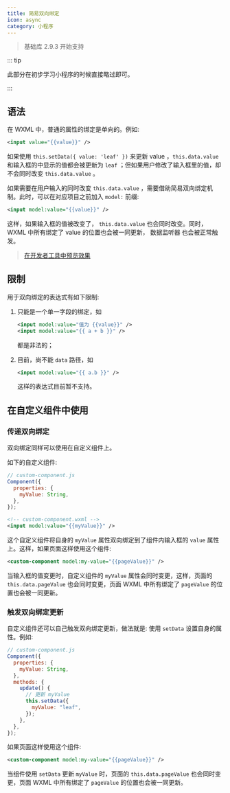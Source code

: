 ```yaml
---
title: 简易双向绑定
icon: async
category: 小程序
---
```


> 基础库 2.9.3 开始支持

::: tip

此部分在初步学习小程序的时候直接略过即可。

:::

## 语法

在 WXML 中，普通的属性的绑定是单向的。例如:

```xml
<input value="{{value}}" />
```

如果使用 `this.setData({ value: 'leaf' })` 来更新 value ，`this.data.value` 和输入框的中显示的值都会被更新为 `leaf` ；但如果用户修改了输入框里的值，却不会同时改变 `this.data.value` 。

如果需要在用户输入的同时改变 `this.data.value` ，需要借助简易双向绑定机制。此时，可以在对应项目之前加入 `model:` 前缀:

```xml
<input model:value="{{value}}" />
```

这样，如果输入框的值被改变了， `this.data.value` 也会同时改变。同时， WXML 中所有绑定了 value 的位置也会被一同更新， 数据监听器 也会被正常触发。

> [在开发者工具中预览效果](https://developers.weixin.qq.com/s/8jXvobmV7vcj)

## 限制

用于双向绑定的表达式有如下限制:

1. 只能是一个单一字段的绑定，如

   ```xml
   <input model:value="值为 {{value}}" />
   <input model:value="{{ a + b }}" />
   ```

   都是非法的；

1. 目前，尚不能 `data` 路径，如

   ```xml
   <input model:value="{{ a.b }}" />
   ```

   这样的表达式目前暂不支持。

## 在自定义组件中使用

### 传递双向绑定

双向绑定同样可以使用在自定义组件上。

如下的自定义组件:

```js
// custom-component.js
Component({
  properties: {
    myValue: String,
  },
});
```

```xml
<!-- custom-component.wxml -->
<input model:value="{{myValue}}" />
```

这个自定义组件将自身的 `myValue` 属性双向绑定到了组件内输入框的 `value` 属性上。这样，如果页面这样使用这个组件:

```xml
<custom-component model:my-value="{{pageValue}}" />
```

当输入框的值变更时，自定义组件的 `myValue` 属性会同时变更，这样，页面的 `this.data.pageValue` 也会同时变更，页面 WXML 中所有绑定了 `pageValue` 的位置也会被一同更新。

### 触发双向绑定更新

自定义组件还可以自己触发双向绑定更新，做法就是: 使用 `setData` 设置自身的属性。例如:

```js
// custom-component.js
Component({
  properties: {
    myValue: String,
  },
  methods: {
    update() {
      // 更新 myValue
      this.setData({
        myValue: "leaf",
      });
    },
  },
});
```

如果页面这样使用这个组件:

```xml
<custom-component model:my-value="{{pageValue}}" />
```

当组件使用 `setData` 更新 `myValue` 时，页面的 `this.data.pageValue` 也会同时变更，页面 WXML 中所有绑定了 `pageValue` 的位置也会被一同更新。
